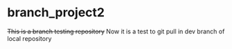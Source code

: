 # branch_project2
~~This is a branch testing repository~~
Now it is a test to git pull in dev branch of local repository 
